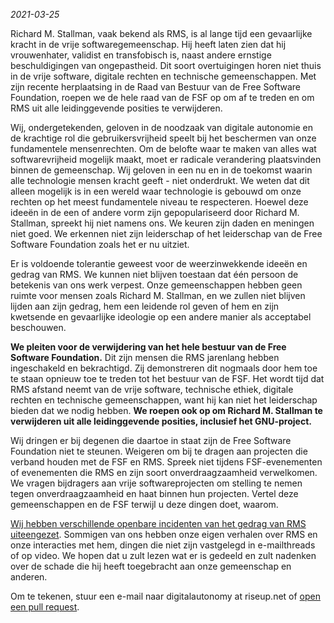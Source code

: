 *2021-03-25*

Richard M. Stallman, vaak bekend als RMS, is al lange tijd een gevaarlijke kracht in de vrije softwaregemeenschap. Hij heeft laten zien dat hij vrouwenhater, validist en transfobisch is, naast andere ernstige beschuldigingen van ongepastheid. Dit soort overtuigingen horen niet thuis in de vrije software, digitale rechten en technische gemeenschappen. Met zijn recente herplaatsing in de Raad van Bestuur van de Free Software Foundation, roepen we de hele raad van de FSF op om af te treden en om RMS uit alle leidinggevende posities te verwijderen.

Wij, ondergetekenden, geloven in de noodzaak van digitale autonomie en de krachtige rol die gebruikersvrijheid speelt bij het beschermen van onze fundamentele mensenrechten. Om de belofte waar te maken van alles wat softwarevrijheid mogelijk maakt, moet er radicale verandering plaatsvinden binnen de gemeenschap. Wij geloven in een nu en in de toekomst waarin alle technologie mensen kracht geeft - niet onderdrukt. We weten dat dit alleen mogelijk is in een wereld waar technologie is gebouwd om onze rechten op het meest fundamentele niveau te respecteren. Hoewel deze ideeën in de een of andere vorm zijn gepopulariseerd door Richard M. Stallman, spreekt hij niet namens ons. We keuren zijn daden en meningen niet goed. We erkennen niet zijn leiderschap of het leiderschap van de Free Software Foundation zoals het er nu uitziet.

Er is voldoende tolerantie geweest voor de weerzinwekkende ideeën en gedrag van RMS. We kunnen niet blijven toestaan ​​dat één persoon de betekenis van ons werk verpest. Onze gemeenschappen hebben geen ruimte voor mensen zoals Richard M. Stallman, en we zullen niet blijven lijden aan zijn gedrag, hem een ​​leidende rol geven of hem en zijn kwetsende en gevaarlijke ideologie op een andere manier als acceptabel beschouwen.

**We pleiten voor de verwijdering van het hele bestuur van de Free Software Foundation.** Dit zijn mensen die RMS jarenlang hebben ingeschakeld en bekrachtigd. Zij demonstreren dit nogmaals door hem toe te staan ​​opnieuw toe te treden tot het bestuur van de FSF. Het wordt tijd dat RMS afstand neemt van de vrije software, technische ethiek, digitale rechten en technische gemeenschappen, want hij kan niet het leiderschap bieden dat we nodig hebben. **We roepen ook op om Richard M. Stallman te verwijderen uit alle leidinggevende posities, inclusief het GNU-project.**

Wij dringen er bij degenen die daartoe in staat zijn de Free Software Foundation niet te steunen. Weigeren om bij te dragen aan projecten die verband houden met de FSF en RMS. Spreek niet tijdens FSF-evenementen of evenementen die RMS en zijn soort onverdraagzaamheid verwelkomen. We vragen bijdragers aan vrije softwareprojecten om stelling te nemen tegen onverdraagzaamheid en haat binnen hun projecten. Vertel deze gemeenschappen en de FSF terwijl u deze dingen doet, waarom.

[Wij hebben verschillende openbare incidenten van het gedrag van RMS uiteengezet][1]. Sommigen van ons hebben onze eigen verhalen over RMS en onze interacties met hem, dingen die niet zijn vastgelegd in e-mailthreads of op video. We hopen dat u zult lezen wat er is gedeeld en zult nadenken over de schade die hij heeft toegebracht aan onze gemeenschap en anderen.

[1]: https://rms-open-letter.github.io/appendix.nl

Om te tekenen, stuur een e-mail naar digitalautonomy at riseup.net of [open een pull request](https://github.com/rms-open-letter/rms-open-letter.github.io/pulls).
